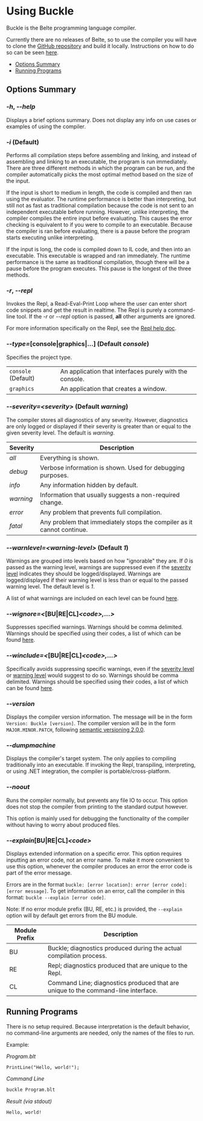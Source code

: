 # Using Buckle

Buckle is the Belte programming language compiler.

Currently there are no releases of Belte, so to use the compiler you will have to clone the
[GitHub repository](https://github.com/ryanwilsond/belte) and build it locally. Instructions on how to do so can be seen
[here](./Building.md).

- [Options Summary](#options-summary)
- [Running Programs](#running-programs)
<!--
- [Building with .NET](#building-with-net)
-->

## Options Summary

### *-h*, *--help*

Displays a brief options summary. Does not display any info on use cases or examples of using the compiler.

### *-i* (Default)

Performs all compilation steps before assembling and linking, and instead of assembling and linking to an executable,
the program is run immediately. There are three different methods in which the program can be run, and the compiler
automatically picks the most optimal method based on the size of the input.

If the input is short to medium in length, the code is compiled and then ran using the evaluator. The runtime
performance is better than interpreting, but still not as fast as traditional compilation because the code is not sent
to an independent executable before running. However, unlike interpreting, the compiler compiles the entire input before
evaluating. This causes the error checking is equivalent to if you were to compile to an executable. Because the
compiler is ran before evaluating, there is a pause before the program starts executing unlike interpreting.

If the input is long, the code is compiled down to IL code, and then into an executable. This executable is wrapped and
ran immediately. The runtime performance is the same as traditional compilation, though there will be a pause before
the program executes. This pause is the longest of the three methods.

### *-r*, *--repl*

Invokes the Repl, a Read-Eval-Print Loop where the user can enter short code snippets and get the result in realtime.
The Repl is purely a command-line tool. If the *-r* or *--repl* option is passed, **all** other arguments are ignored.

For more information specifically on the Repl, see the [Repl help doc](.\Repl.md).

### *--type=*[console|graphics|...] (Default *console*)

Specifies the project type.

|||
|-|-|
| `console` (Default) | An application that interfaces purely with the console. |
| `graphics` | An application that creates a window. |

<!--
### *-n*

Compile to a native executable (ending in *.exe* by default).

### *-s*

Stop compilation after compiling, resulting in assemble code. File output options are treated normally, and the
outputted compiled file will be an assembly file (ending in *.s* by default).

This option is only used in junction with the *-n* option.

### *-c*

Stop compilation after assembling, resulting in an byte code. File output options are treated normally, and the
outputted compiled file will be an object file (ending in *.o* by default).

This option is only used in junction with the *-n* option.

### *--script*

Performs all compilation steps before assembling and linking, and instead of assembling and linking to an executable,
the program is run immediately. However, unlike the *-i* option, this mode is interpreting meaning the entry point has
to be the root of the file.

The interpreter compiles the code chunk by chunk (which is not always equivalent to a single line unlike many
interpreters) and evaluates those chunks before moving on to the next chunk. Because of this, runtime performance is
slow because the compiler is constantly being called after each chunk. There is no pause before the program starts
executing.

This script mode only supports one file input at a time, and the entry point is always the start of the file (any other
entry point that would be used in normal compilation, e.g. `Main`, will be ignored).

### *--evaluate*

Performs all compilation steps before assembling and linking, and instead of assembling and linking to an executable,
the program is run immediately. However, unlike the *-i* option, the method of running the program is always evaluation.

The evaluators runtime performance is better than interpreting, but still not as fast as traditional compilation because
the code is not sent to an independent executable before running. However, unlike interpreting, the compiler compiles
the entire input before evaluating. This causes the error checking is equivalent to if you were to compile to an
executable. Because the compiler is ran before evaluating, there is a pause before the program starts executing unlike
interpreting.

### *--execute*

Performs all compilation steps before assembling and linking, and instead of assembling and linking to an executable,
the program is run immediately. However, unlike the *-i* option, the method of running the program is always execution.

The code is compiled down to IL code, and then into an executable. This executable is wrapped and ran immediately. The
runtime performance is the same as traditional compilation, though there will be a pause before the program executes.
This pause is the longest of the three methods of running the program.

### *-t*, *--transpile*

The code is compiled without assembling or linking. Instead, the code is transpiled into C# source code. All language
features are supported with this option.

### *-o \<filename>*

Specifies the output path or filename. This option is only valid when using the compiler on a single input, or if the
all compilation phases are completed. You cannot specify this option in junction with *-p*, *-s*, and *-c* when multiple
files are inputted. You cannot also never specify this option in junction with *-i*, *--script*, *--evaluate*,
*--execute*, *-t*, or *--transpile*.
-->

### *--severity=\<severity>* (Default *warning*)

The compiler stores all diagnostics of any severity. However, diagnostics are only logged or displayed if their severity
is greater than or equal to the given severity level. The default is *warning*.

| Severity | Description |
|-|-|
| *all* | Everything is shown. |
| *debug* | Verbose information is shown. Used for debugging purposes. |
| *info* | Any information hidden by default. |
| *warning* | Information that usually suggests a non-required change. |
| *error* | Any problem that prevents full compilation. |
| *fatal* | Any problem that immediately stops the compiler as it cannot continue. |

### *--warnlevel=\<warning-level>* (Default *1*)

Warnings are grouped into levels based on how "ignorable" they are. If *0* is passed as the
warning level, warnings are suppressed even if the [severity level](#severityseverity-default-warning) indicates they
should be logged/displayed. Warnings are logged/displayed if their warning level is less than or equal to the passed
warning level. The default level is *1*.

A list of what warnings are included on each level can be found [here](./WarningLevels.md).

### *--wignore=<*[BU|RE|CL]*\<code>,...>*

Suppresses specified warnings. Warnings should be comma delimited. Warnings should be specified using their codes, a
list of which can be found [here](./DiagnosticCodes.md).

### *--winclude=<*[BU|RE|CL]*\<code>,...>*

Specifically avoids suppressing specific warnings, even if the [severity level](#severityseverity-default-warning) or
[warning level](#warnlevelwarning-level-default-1) would suggest to do so. Warnings should be comma delimited. Warnings
should be specified using their codes, a list of which can be found [here](./DiagnosticCodes.md).

### *--version*

Displays the compiler version information. The message will be in the form `Version: Buckle [version]`. The compiler
version will be in the form `MAJOR.MINOR.PATCH`, following [semantic versioning 2.0.0](https://semver.org/).

### *--dumpmachine*

Displays the compiler's target system. The only applies to compiling traditionally into an executable. If invoking the
Repl, transpiling, interpreting, or using .NET integration, the compiler is portable/cross-platform.

### *--noout*

Runs the compiler normally, but prevents any file IO to occur. This option does not stop the compiler from printing to
the standard output however.

This option is mainly used for debugging the functionality of the compiler without having to worry about produced files.

### *--explain*[BU|RE|CL]*\<code>*

Displays extended information on a specific error. This option requires inputting an error code, not an error name. To
make it more convenient to use this option, whenever the compiler produces an error the error code is part of the error
message.

Errors are in the format `buckle: [error location]: error [error code]: [error message]`. To get information on an
error, call the compiler in this format: `buckle --explain [error code]`.

Note: If no error module prefix (BU, RE, etc.) is provided, the `--explain` option will by default get errors from the
BU module.

| Module Prefix | Description |
|-|-|
| BU | Buckle; diagnostics produced during the actual compilation process. |
| RE | Repl; diagnostics produced that are unique to the Repl. |
| CL | Command Line; diagnostics produced that are unique to the command-line interface. |

<!--
### *-d*, *--dotnet*

Compile with .NET integration. All language features are enabled with this option. The output will be a .NET DLL that
can be used in a .NET project. For more information on using this option, read the
[Building with Dotnet](#building-with-dotnet) section.

Because this specifies an endpoint, the *-p*, *-s*, *-c*, *-i*, *--script*, *--evaluate*, *--execute*, *-t*, and
*--transpile* options are not valid in junction with this option.

### *--modulename=\<name>*

Specifies the module name used when .NET integration is enabled. Defaults to the name of the specified output file
without the file extension, or *a* is no output file was specified. This option is purely used for debugging purposes
and should not need to be used. This option is only valid in junction with the *-d* or *--dotnet* options.

### *--ref=\<file>*, *--reference=\<file>*

Adds a reference when .NET integration is enabled. This reference is a path to a DLL that will be added to the program
and can then be referenced from within the program. This option is only valid in junction with the *-d* or *--dotnet*
options.
-->

## Running Programs

There is no setup required. Because interpretation is the default behavior, no command-line arguments are needed, only
the names of the files to run.

Example:

*Program.blt*

```belte
PrintLine("Hello, world!");
```

*Command Line*

```bash
buckle Program.blt
```

*Result (via stdout)*

```
Hello, world!
```

<!--
## Building with .NET

A `Directory.Build.props` file with the following contents is necessary to tell dotnet how to find Belte source files:

```xml
<Project>
  <PropertyGroup>
    <DefaultLanguageSourceExtension>.blt</DefaultLanguageSourceExtension>
  </PropertyGroup>
</Project>
```

You will also need a `Directory.Build.targets` file to tell dotnet how to invoke Buckle:

```xml
<Project>

  <Target Name="CreateManifestResourceNames" />

  <Target Name="CoreCompile" DependsOnTargets="$(CoreCompileDependsOn)">
    <ItemGroup>
      <ReferencePath Remove="@(ReferencePath)"
        Condition="'%(FileName)' != 'System.Runtime' AND
        '%(FileName)' != 'System.Console' AND
        '%(FileName)' != 'System.Runtime.Extensions'" />
    </ItemGroup>

    <PropertyGroup>
      <BuckleCompilerArgs>@(Compile->'&quot;%(Identity)&quot;', ' ')</BuckleCompilerArgs>
      <BuckleCompilerArgs>$(BuckleCompilerArgs) -o &quot;@(IntermediateAssembly)&quot;</BuckleCompilerArgs>
      <BuckleCompilerArgs>$(BuckleCompilerArgs) @(ReferencePath->'--ref=&quot;%(Identity)&quot;', ' ')</BuckleCompilerArgs>
    </PropertyGroup>
    <Exec Command="dotnet run --project &quot;$(MSBuildThisFileDirectory)\..\src\Buckle\Belte\Belte.csproj&quot; -- -d $(BuckleCompilerArgs)"
      WorkingDirectory="$(MSBuildProjectDirectory)" />
  </Target>

</Project>
```

Each project will need an *msproj* file (e.g. *MyProject.msproj*) containing the following:

```xml
<Project Sdk="Microsoft.NET.Sdk"></Project>
```

Then you can use a debugger to build and run the project, or run the project via the command line:

```bash
dotnet run --project path/to/MyProject.msproj
```
-->
